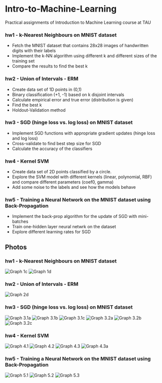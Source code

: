# Intro-to-Machine-Learning
Practical assignments of Introduction to Machine Learning course at TAU

### hw1 - k-Nearest Neighbours on MNIST dataset
- Fetch the MNIST dataset that contains 28x28 images of handwritten digits with their labels
- Implement the k-NN algorithm using different k and different sizes of the training set
- Compare the results to find the best k

### hw2 - Union of Intervals - ERM
- Create data set of 1D points in (0,1)
- Binary classification (+1, -1) based on k disjoint intervals
- Calculate empirical error and true error (distribution is given)
- Find the best k
- Holdout-Validation method

### hw3 - SGD (hinge loss vs. log loss) on MNIST dataset
- Implement SGD functions with appropriate gradient updates (hinge loss and log loss)
- Cross-validate to find best step size for SGD
- Calculate the accuracy of the classifiers

### hw4 - Kernel SVM
- Create data set of 2D points classified by a circle.
- Explore the SVM model with different kernels (linear, polynomial, RBF) and compare different parameters (coef0, gamma)
- Add some noise to the labels and see how the models behave

### hw5 - Training a Neural Network on the MNIST dataset using Back-Propagation 
- Implement the back-prop algorithm for the update of SGD with mini-batches
- Train one-hidden layer neural netwrk on the dataset
- Explore different learning rates for SGD

## Photos

### hw1 - k-Nearest Neighbours on MNIST dataset
![](https://github.com/mattantoledo/Intro-to-Machine-Learning/blob/master/hw1/plots/knn_c.png "Graph 1c")
![](https://github.com/mattantoledo/Intro-to-Machine-Learning/blob/master/hw1/plots/knn_d.png "Graph 1d")

### hw2 - Union of Intervals - ERM
![](https://github.com/mattantoledo/Intro-to-Machine-Learning/blob/master/hw2/plots/d.png "Graph 2d")

### hw3 - SGD (hinge loss vs. log loss) on MNIST dataset
![](https://github.com/mattantoledo/Intro-to-Machine-Learning/blob/master/hw3/plots/q1a.png "Graph 3.1a")
![](https://github.com/mattantoledo/Intro-to-Machine-Learning/blob/master/hw3/plots/q1b.png "Graph 3.1b")
![](https://github.com/mattantoledo/Intro-to-Machine-Learning/blob/master/hw3/plots/q1c.png "Graph 3.1c")
![](https://github.com/mattantoledo/Intro-to-Machine-Learning/blob/master/hw3/plots/q2a.png "Graph 3.2a")
![](https://github.com/mattantoledo/Intro-to-Machine-Learning/blob/master/hw3/plots/q2b.png "Graph 3.2b")
![](https://github.com/mattantoledo/Intro-to-Machine-Learning/blob/master/hw3/plots/q2c.png "Graph 3.2c")

### hw4 - Kernel SVM
![](https://github.com/mattantoledo/Intro-to-Machine-Learning/blob/master/hw4/plots/q1.png "Graph 4.1")
![](https://github.com/mattantoledo/Intro-to-Machine-Learning/blob/master/hw4/plots/q2.png "Graph 4.2")
![](https://github.com/mattantoledo/Intro-to-Machine-Learning/blob/master/hw4/plots/q3.png "Graph 4.3")
![](https://github.com/mattantoledo/Intro-to-Machine-Learning/blob/master/hw4/plots/q3a.png "Graph 4.3a")

### hw5 - Training a Neural Network on the MNIST dataset using Back-Propagation 
![](https://github.com/mattantoledo/Intro-to-Machine-Learning/blob/master/hw5/plots/b1.png "Graph 5.1")
![](https://github.com/mattantoledo/Intro-to-Machine-Learning/blob/master/hw5/plots/b2.png "Graph 5.2")
![](https://github.com/mattantoledo/Intro-to-Machine-Learning/blob/master/hw5/plots/b3.png "Graph 5.3")
